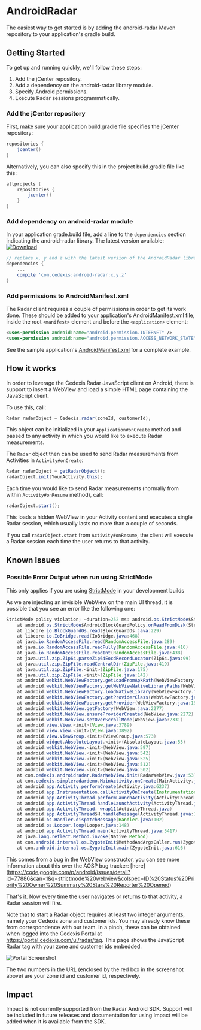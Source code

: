 # AndroidRadar

The easiest way to get started is by adding the android-radar Maven repository
to your application's gradle build.

## Getting Started

To get up and running quickly, we'll follow these steps:

1. Add the jCenter repository.
2. Add a dependency on the android-radar library module.
3. Specify Android permissions.
4. Execute Radar sessions programmatically.

### Add the jCenter repository

First, make sure your application build.gradle file specifies the jCenter repository:

```groovy
repositories {
    jcenter()
}
```

Alternatively, you can also specify this in the project build.gradle file like this:

```groovy
allprojects {
    repositories {
        jcenter()
    }
}
```

### Add dependency on android-radar module

In your application grade.build file, add a line to the `dependencies` section
indicating the android-radar library.  The latest version available: [ ![Download](https://api.bintray.com/packages/jacob/maven/android-radar/images/download.svg) ](https://bintray.com/jacob/maven/android-radar/_latestVersion)

```groovy
// replace x, y and z with the latest version of the AndroidRadar library.
dependencies {
    ...
    compile 'com.cedexis:android-radar:x.y.z'
}
```

### Add permissions to AndroidManifest.xml

The Radar client requires a couple of permissions in order to get its work done.
These should be added to your application's AndroidManifest.xml file, inside the
root `<manifest>` element and before the `<application>` element:

```xml
<uses-permission android:name="android.permission.INTERNET" />
<uses-permission android:name="android.permission.ACCESS_NETWORK_STATE"/>
```

See the sample application's [AndroidManifest.xml](https://github.com/cedexis/AndroidRadar/blob/master/app/src/main/AndroidManifest.xml) for a complete example.

## How it works

In order to leverage the Cedexis Radar JavaScript client on Android, there
is support to insert a WebView and load a simple HTML page containing the
JavaScript client.

To use this, call:

``` java
Radar radarObject = Cedexis.radar(zoneId, customerId);
```

This object can be initialized in your `Application#onCreate` method and passed
to any activity in which you would like to execute Radar measurements.

The `Radar` object then can be used to send Radar measurements from Activities
in `Activity#onCreate`:

``` java
Radar radarObject = getRadarObject();
radarObject.init(YourActivity.this);
```

Each time you would like to send Radar measurements (normally from within
`Activity#onResume` method), call:

``` java
radarObject.start();
```

This loads a hidden WebView in your Activity content and executes a single Radar
session, which usually lasts no more than a couple of seconds.

If you call `radarObject.start` from `Activity#onResume`, the client will execute
a Radar session each time the user returns to that activity.

## Known Issues

### Possible Error Output when run using StrictMode

This only applies if you are using [StrictMode](https://developer.android.com/reference/android/os/StrictMode.html) in your development builds

As we are injecting an invisible WebView on the main UI thread, it is possible
that you see an error like the following one:

``` java
StrictMode policy violation; ~duration=252 ms: android.os.StrictMode$StrictModeDiskReadViolation: policy=65543 violation=2
    at android.os.StrictMode$AndroidBlockGuardPolicy.onReadFromDisk(StrictMode.java:1263)
    at libcore.io.BlockGuardOs.read(BlockGuardOs.java:229)
    at libcore.io.IoBridge.read(IoBridge.java:468)
    at java.io.RandomAccessFile.read(RandomAccessFile.java:289)
    at java.io.RandomAccessFile.readFully(RandomAccessFile.java:416)
    at java.io.RandomAccessFile.readInt(RandomAccessFile.java:438)
    at java.util.zip.Zip64.parseZip64EocdRecordLocator(Zip64.java:99)
    at java.util.zip.ZipFile.readCentralDir(ZipFile.java:419)
    at java.util.zip.ZipFile.<init>(ZipFile.java:175)
    at java.util.zip.ZipFile.<init>(ZipFile.java:142)
    at android.webkit.WebViewFactory.getLoadFromApkPath(WebViewFactory.java:357)
    at android.webkit.WebViewFactory.getWebViewNativeLibraryPaths(WebViewFactory.java:407)
    at android.webkit.WebViewFactory.loadNativeLibrary(WebViewFactory.java:511)
    at android.webkit.WebViewFactory.getProviderClass(WebViewFactory.java:188)
    at android.webkit.WebViewFactory.getProvider(WebViewFactory.java:158)
    at android.webkit.WebView.getFactory(WebView.java:2277)
    at android.webkit.WebView.ensureProviderCreated(WebView.java:2272)
    at android.webkit.WebView.setOverScrollMode(WebView.java:2331)
    at android.view.View.<init>(View.java:3789)
    at android.view.View.<init>(View.java:3892)
    at android.view.ViewGroup.<init>(ViewGroup.java:573)
    at android.widget.AbsoluteLayout.<init>(AbsoluteLayout.java:55)
    at android.webkit.WebView.<init>(WebView.java:597)
    at android.webkit.WebView.<init>(WebView.java:542)
    at android.webkit.WebView.<init>(WebView.java:525)
    at android.webkit.WebView.<init>(WebView.java:512)
    at android.webkit.WebView.<init>(WebView.java:502)
    at com.cedexis.androidradar.RadarWebView.init(RadarWebView.java:53)
    at com.cedexis.simpleradardemo.MainActivity.onCreate(MainActivity.java:65)
    at android.app.Activity.performCreate(Activity.java:6237)
    at android.app.Instrumentation.callActivityOnCreate(Instrumentation.java:1107)
    at android.app.ActivityThread.performLaunchActivity(ActivityThread.java:2369)
    at android.app.ActivityThread.handleLaunchActivity(ActivityThread.java:2476)
    at android.app.ActivityThread.-wrap11(ActivityThread.java)
    at android.app.ActivityThread$H.handleMessage(ActivityThread.java:1344)
    at android.os.Handler.dispatchMessage(Handler.java:102)
    at android.os.Looper.loop(Looper.java:148)
    at android.app.ActivityThread.main(ActivityThread.java:5417)
    at java.lang.reflect.Method.invoke(Native Method)
    at com.android.internal.os.ZygoteInit$MethodAndArgsCaller.run(ZygoteInit.java:726)
    at com.android.internal.os.ZygoteInit.main(ZygoteInit.java:616)
```

This comes from a bug in the WebView constructor, you can see more information about this over the
AOSP bug tracker: [here] (https://code.google.com/p/android/issues/detail?id=77886&can=1&q=strictmode%20webview&colspec=ID%20Status%20Priority%20Owner%20Summary%20Stars%20Reporter%20Opened)

That's it.  Now every time the user navigates or returns to that activity, a
Radar session will fire.

Note that to start a Radar object requires at least two integer
arguments, namely your Cedexis zone and customer ids.  You may already know
these from correspondence with our team.  In a pinch, these can be obtained
when logged into the Cedexis Portal at https://portal.cedexis.com/ui/radar/tag.
This page shows the JavaScript Radar tag with your zone and customer ids
embedded.

![Portal Screenshot](./portal_screenshot.png)

The two numbers in the URL (enclosed by the red box in the screenshot above) are
your zone id and customer id, respectively.

## Impact

Impact is not currently supported from the Radar Android SDK. Support will be included in future releases and documentation for using Impact will be added when it is available from the SDK. 
